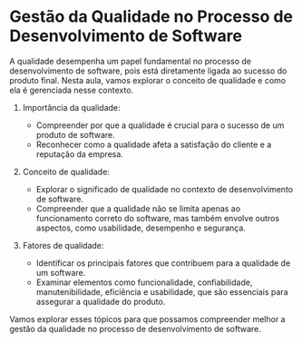 # Gestão da Qualidade no Processo de Desenvolvimento de Software

A qualidade desempenha um papel fundamental no processo de desenvolvimento de software, pois está diretamente ligada ao sucesso do produto final. Nesta aula, vamos explorar o conceito de qualidade e como ela é gerenciada nesse contexto.

1. Importância da qualidade:

    - Compreender por que a qualidade é crucial para o sucesso de um produto de software.
    - Reconhecer como a qualidade afeta a satisfação do cliente e a reputação da empresa.

2. Conceito de qualidade:

    - Explorar o significado de qualidade no contexto de desenvolvimento de software.
    - Compreender que a qualidade não se limita apenas ao funcionamento correto do software, mas também envolve outros aspectos, como usabilidade, desempenho e segurança.

3. Fatores de qualidade:

    - Identificar os principais fatores que contribuem para a qualidade de um software.
    - Examinar elementos como funcionalidade, confiabilidade, manutenibilidade, eficiência e usabilidade, que são essenciais para assegurar a qualidade do produto.

Vamos explorar esses tópicos para que possamos compreender melhor a gestão da qualidade no processo de desenvolvimento de software.
